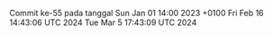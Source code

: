 Commit ke-55 pada tanggal Sun Jan 01 14:00 2023 +0100
Fri Feb 16 14:43:06 UTC 2024
Tue Mar  5 17:43:09 UTC 2024
